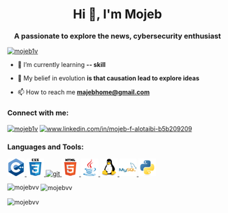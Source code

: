 <h1 align="center">Hi 👋, I'm Mojeb</h1>
<h3 align="center">A passionate to explore the news, cybersecurity enthusiast</h3>

<p align="left"> <a href="https://twitter.com/mojeb1v" target="blank"><img src="https://img.shields.io/twitter/follow/mojeb1v?logo=twitter&style=for-the-badge" alt="mojeb1v" /></a> </p>

- 🌱 I’m currently learning **-- skill**

- 💬 My belief in evolution **is that causation lead to explore ideas**

- 📫 How to reach me **majebhome@gmail.com**

<h3 align="left">Connect with me:</h3>
<p align="left">
<a href="https://twitter.com/mojeb1v" target="blank"><img align="center" src="https://raw.githubusercontent.com/rahuldkjain/github-profile-readme-generator/master/src/images/icons/Social/twitter.svg" alt="mojeb1v" height="30" width="40" /></a>
<a href="https://linkedin.com/in/www.linkedin.com/in/mojeb-f-alotaibi-b5b209209" target="blank"><img align="center" src="https://raw.githubusercontent.com/rahuldkjain/github-profile-readme-generator/master/src/images/icons/Social/linked-in-alt.svg" alt="www.linkedin.com/in/mojeb-f-alotaibi-b5b209209" height="30" width="40" /></a>
</p>

<h3 align="left">Languages and Tools:</h3>
<p align="left"> <a href="https://www.w3schools.com/cpp/" target="_blank" rel="noreferrer"> <img src="https://raw.githubusercontent.com/devicons/devicon/master/icons/cplusplus/cplusplus-original.svg" alt="cplusplus" width="40" height="40"/> </a> <a href="https://www.w3schools.com/css/" target="_blank" rel="noreferrer"> <img src="https://raw.githubusercontent.com/devicons/devicon/master/icons/css3/css3-original-wordmark.svg" alt="css3" width="40" height="40"/> </a> <a href="https://git-scm.com/" target="_blank" rel="noreferrer"> <img src="https://www.vectorlogo.zone/logos/git-scm/git-scm-icon.svg" alt="git" width="40" height="40"/> </a> <a href="https://www.w3.org/html/" target="_blank" rel="noreferrer"> <img src="https://raw.githubusercontent.com/devicons/devicon/master/icons/html5/html5-original-wordmark.svg" alt="html5" width="40" height="40"/> </a> <a href="https://www.java.com" target="_blank" rel="noreferrer"> <img src="https://raw.githubusercontent.com/devicons/devicon/master/icons/java/java-original.svg" alt="java" width="40" height="40"/> </a> <a href="https://www.linux.org/" target="_blank" rel="noreferrer"> <img src="https://raw.githubusercontent.com/devicons/devicon/master/icons/linux/linux-original.svg" alt="linux" width="40" height="40"/> </a> <a href="https://www.mysql.com/" target="_blank" rel="noreferrer"> <img src="https://raw.githubusercontent.com/devicons/devicon/master/icons/mysql/mysql-original-wordmark.svg" alt="mysql" width="40" height="40"/> </a> <a href="https://www.python.org" target="_blank" rel="noreferrer"> <img src="https://raw.githubusercontent.com/devicons/devicon/master/icons/python/python-original.svg" alt="python" width="40" height="40"/> </a> </p>

<p><img align="left" src="https://github-readme-stats.vercel.app/api/top-langs?username=mojebvv&show_icons=true&locale=en&layout=compact" alt="mojebvv" /></p>

<p>&nbsp;<img align="center" src="https://github-readme-stats.vercel.app/api?username=mojebvv&show_icons=true&locale=en" alt="mojebvv" /></p>

<p><img align="center" src="https://github-readme-streak-stats.herokuapp.com/?user=mojebvv&" alt="mojebvv" /></p>
